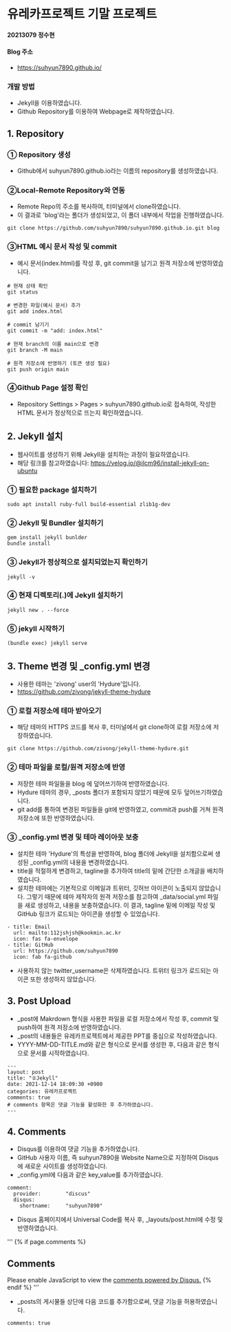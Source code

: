 # 유레카프로젝트 기말 프로젝트
#### 20213079 정수현

#### Blog 주소

- https://suhyun7890.github.io/

### 개발 방법

- Jekyll을 이용하였습니다.
- Github Repository를 이용하여 Webpage로 제작하였습니다.


## 1. Repository

### ① Repository 생성

- Github에서 suhyun7890.github.io라는 이름의 repository를 생성하였습니다.

### ②Local-Remote Repository와 연동

- Remote Repo의 주소를 복사하여, 터미널에서 clone하였습니다.
- 이 결과로 'blog'라는 폴더가 생성되었고, 이 폴더 내부에서 작업을 진행하였습니다.

```
git clone https://github.com/suhyun7890/suhyun7890.github.io.git blog
```

### ③HTML 예시 문서 작성 및 commit

- 예시 문서(index.html)를 작성 후, git commit을 남기고 원격 저장소에 반영하였습니다.

```
# 현재 상태 확인
git status

# 변경한 파일(예시 문서) 추가
git add index.html

# commit 남기기
git commit -m "add: index.html"

# 현재 branch의 이름 main으로 변경
git branch -M main

# 원격 저장소에 반영하기 (토큰 생성 필요)
git push origin main
```

### ④Github Page 설정 확인

- Repository Settings > Pages > suhyun7890.github.io로 접속하여, 작성한 HTML 문서가 정상적으로 뜨는지 확인하였습니다.


## 2. Jekyll 설치

- 웹사이트를 생성하기 위해 Jekyll을 설치하는 과정이 필요하였습니다.
- 해당 링크를 참고하였습니다: https://velog.io/@ilcm96/install-jekyll-on-ubuntu

### ① 필요한 package 설치하기

```
sudo apt install ruby-full build-essential zlib1g-dev
```

### ② Jekyll 및 Bundler 설치하기

```
gem install jekyll bunlder
bundle install
```

### ③ Jekyll가 정상적으로 설치되었는지 확인하기

```
jekyll -v
```

### ④ 현재 디렉토리(.)에 Jekyll 설치하기

```
jekyll new . --force
```

### ⑤ jekyll 시작하기

```
(bundle exec) jekyll serve
```


## 3. Theme 변경 및 _config.yml 변경

- 사용한 테마는 'zivong' user의 'Hydure'입니다.
- https://github.com/zivong/jekyll-theme-hydure

### ① 로컬 저장소에 테마 받아오기

- 해당 테마의 HTTPS 코드를 복사 후, 터미널에서 git clone하여 로컬 저장소에 저장하였습니다.

```
git clone https://github.com/zivong/jekyll-theme-hydure.git
```

### ② 테마 파일을 로컬/원격 저장소에 반영

- 저장한 테마 파일들을 blog 에 덮어쓰기하여 반영하였습니다.
- Hydure 테마의 경우, _posts 폴더가 포함되지 않았기 때문에 모두 덮어쓰기하였습니다.
- git add를 통하여 변경된 파일들을 git에 반영하였고, commit과 push를 거쳐 원격 저장소에 또한 반영하였습니다.

### ③ _config.yml 변경 및 테마 레이아웃 보충

- 설치한 테마 'Hydure'의 특성을 반영하여, blog 폴더에 Jekyll을 설치함으로써 생성된 _config.yml의 내용을 변경하였습니다.
- title을 적절하게 변경하고, tagline을 추가하여 title의 밑에 간단한 소개글을 배치하였습니다.
- 설치한 테마에는 기본적으로 이메일과 트위터, 깃허브 아이콘이 노출되지 않았습니다. 그렇기 때문에 톄마 제작자의 원격 저장소를 참고하여 _data/social.yml 파일을 새로 생성하고, 내용을 보충하였습니다. 이 결과, tagline 밑에 이메일 작성 및 GitHub 링크가 로드되는 아이콘을 생성할 수 있었습니다. 

```
- title: Email
  url: mailto:112jshjsh@kookmin.ac.kr
  icon: fas fa-envelope
- title: GitHub
  url: https://github.com/suhyun7890
  icon: fab fa-github

```

- 사용하지 않는 twitter_username은 삭제하였습니다. 트위터 링크가 로드되는 아이콘 또한 생성하지 않았습니다.


## 3. Post Upload

- _post에 Makrdown 형식을 사용한 파일을 로컬 저장소에서 작성 후, commit 및 push하여 원격 저장소에 반영하였습니다.
- _post의 내용들은 유레카프로젝트에서 제공한 PPT를 중심으로 작성하였습니다.
- YYYY-MM-DD-TITLE.md와 같은 형식으로 문서를 생성한 후, 다음과 같은 형식으로 문서를 시작하였습니다.

```
---
layout: post
title: "②Jekyll"
date: 2021-12-14 18:09:30 +0900
categories: 유레카프로젝트
comments: true
# comments 항목은 댓글 기능을 활성화한 후 추가하였습니다.
---
```


## 4. Comments

- Disqus를 이용하여 댓글 기능을 추가하였습니다.
- GitHub 사용자 이름, 즉 suhyun7890을 Website Name으로 지정하여 Disqus에 새로운 사이트를 생성하였습니다.
- _config.yml에 다음과 같은 key_value를 추가하였습니다.

```
comment:
  provider:        "discus"
  disqus:
    shortname:     "suhyun7890"
```

- Disqus 홈페이지에서 Universal Code를 복사 후, _layouts/post.html에 수정 및 반영하였습니다.

'''
{% if page.comments %}
<h2>Comments</h2>
<div id="disqus_thread"></div>
<script>
    /**
    *  RECOMMENDED CONFIGURATION VARIABLES: EDIT AND UNCOMMENT THE SECTION BELOW TO INSERT DYNAMIC VALUES FROM YOUR PLATFORM OR CMS.
    *  LEARN WHY DEFINING THESE VARIABLES IS IMPORTANT: https://disqus.com/admin/universalcode/#configuration-variables    */
    let PAGE_URL = "{{site.url}}{{page.url}}"
    let PAGE_IDENTIFIER = "{{page.url}}"
    var disqus_config = function () {
    this.page.url = PAGE_URL;  // Replace PAGE_URL with your page's canonical URL variable
    this.page.identifier = PAGE_IDENTIFIER; // Replace PAGE_IDENTIFIER with your page's unique identifier variable
    };
    (function() { // DON'T EDIT BELOW THIS LINE
    var d = document, s = d.createElement('script');
    s.src = 'https://suhyun7890.disqus.com/embed.js';
    s.setAttribute('data-timestamp', +new Date());
    (d.head || d.body).appendChild(s);
    })();
</script>
<noscript>Please enable JavaScript to view the <a href="https://disqus.com/?ref_noscript">comments powered by Disqus.</a></noscript>
{% endif %}
'''

- _posts의 게시물들 상단에 다음 코드를 추가함으로써, 댓글 기능을 허용하였습니다.

```
comments: true
```
